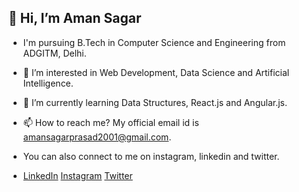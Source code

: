 ## 👋 Hi, I’m Aman Sagar
- I'm pursuing B.Tech in Computer Science and Engineering from ADGITM, Delhi.
- 👀 I’m interested in Web Development, Data Science and Artificial Intelligence.
- 🌱 I’m currently learning Data Structures, React.js and Angular.js.
- 📫 How to reach me? My official email id is amansagarprasad2001@gmail.com. 
- You can also connect to me on instagram, linkedin and twitter.

- <a target=_blank href="https://www.linkedin.com/in/">LinkedIn</a>&nbsp;<a target=_blank href="https://www.instagram.com/aman.sagar.2001/">Instagram</a>&nbsp;<a target=_blank href="https://twitter.com/amansagar_">Twitter </a>



<!---
aman-sagar-21/aman-sagar-21 is a ✨ special ✨ repository because its `README.md` (this file) appears on your GitHub profile.
You can click the Preview link to take a look at your changes.
--->
